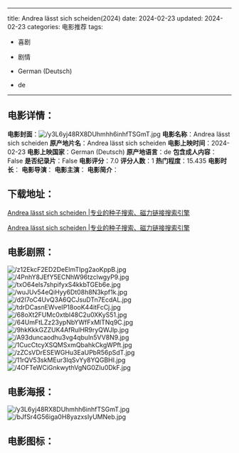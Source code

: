 
---
title: Andrea lässt sich scheiden(2024)
date: 2024-02-23
updated: 2024-02-23
categories: 电影推荐
tags:
- 喜剧
- 剧情

- German (Deutsch)
- de
---


> 

## **电影详情**：

**电影封面**：<img src="https://image.tmdb.org/t/p/w200/y3L6yj48RX8DUhmhh6inhfTSGmT.jpg" alt="/y3L6yj48RX8DUhmhh6inhfTSGmT.jpg" title="/y3L6yj48RX8DUhmhh6inhfTSGmT.jpg">
**电影名称**：Andrea lässt sich scheiden
**原产地片名**：Andrea lässt sich scheiden
**电影上映时间**：2024-02-23
**电影上映国家**：German (Deutsch)
**原产地语言**：de
**包含成人内容**：False
**是否纪录片**：False
**电影评分**：7.0
**评分人数**：1
**热门程度**：15.435
**电影时长**：
**电影导演**：
**电影主演**：
**电影简介**：

## **下载地址**：
[Andrea lässt sich scheiden |专业的种子搜索、磁力链接搜索引擎](https://movie.amd794.com:2083/?search=Andrea%20l%C3%A4sst%20sich%20scheiden&ordering=&mode=match_phrase&page_size=10&page=1)

[Andrea lässt sich scheiden |专业的种子搜索、磁力链接搜索引擎](https://movie.amd794.com:2083/?search=Andrea%20l%C3%A4sst%20sich%20scheiden&ordering=&mode=match_phrase&page_size=10&page=1)
 

## **电影剧照**：
<img src="https://image.tmdb.org/t/p/original/z12EkcF2ED2DeElmTIpg2aoKppB.jpg" alt="/z12EkcF2ED2DeElmTIpg2aoKppB.jpg" title="/z12EkcF2ED2DeElmTIpg2aoKppB.jpg"><img src="https://image.tmdb.org/t/p/original/4PnhY8JEfY5ECNhW96tzclwgyP9.jpg" alt="/4PnhY8JEfY5ECNhW96tzclwgyP9.jpg" title="/4PnhY8JEfY5ECNhW96tzclwgyP9.jpg"><img src="https://image.tmdb.org/t/p/original/txO64els7shpifyxS4kkbTGEb6e.jpg" alt="/txO64els7shpifyxS4kkbTGEb6e.jpg" title="/txO64els7shpifyxS4kkbTGEb6e.jpg"><img src="https://image.tmdb.org/t/p/original/wuJUv54eQiHyy6Dt08h8N3kpf1k.jpg" alt="/wuJUv54eQiHyy6Dt08h8N3kpf1k.jpg" title="/wuJUv54eQiHyy6Dt08h8N3kpf1k.jpg"><img src="https://image.tmdb.org/t/p/original/d2I7oC4UvQ3A6QCJsuDTn7EcdAL.jpg" alt="/d2I7oC4UvQ3A6QCJsuDTn7EcdAL.jpg" title="/d2I7oC4UvQ3A6QCJsuDTn7EcdAL.jpg"><img src="https://image.tmdb.org/t/p/original/tdrDCasnEWveIP18ooK44itFcCj.jpg" alt="/tdrDCasnEWveIP18ooK44itFcCj.jpg" title="/tdrDCasnEWveIP18ooK44itFcCj.jpg"><img src="https://image.tmdb.org/t/p/original/68oXt2FUMc0xtbl48C2u0XKyS51.jpg" alt="/68oXt2FUMc0xtbl48C2u0XKyS51.jpg" title="/68oXt2FUMc0xtbl48C2u0XKyS51.jpg"><img src="https://image.tmdb.org/t/p/original/64UmFtLZz23ypNbYWfFxMlTNq9C.jpg" alt="/64UmFtLZz23ypNbYWfFxMlTNq9C.jpg" title="/64UmFtLZz23ypNbYWfFxMlTNq9C.jpg"><img src="https://image.tmdb.org/t/p/original/9hkKkkGZZUK4AfRulHR9ryQWJlp.jpg" alt="/9hkKkkGZZUK4AfRulHR9ryQWJlp.jpg" title="/9hkKkkGZZUK4AfRulHR9ryQWJlp.jpg"><img src="https://image.tmdb.org/t/p/original/A93duncaodhu3vg4qbuln5VV8N9.jpg" alt="/A93duncaodhu3vg4qbuln5VV8N9.jpg" title="/A93duncaodhu3vg4qbuln5VV8N9.jpg"><img src="https://image.tmdb.org/t/p/original/1CucCtcyXSQMSxmQbahkCkgWPft.jpg" alt="/1CucCtcyXSQMSxmQbahkCkgWPft.jpg" title="/1CucCtcyXSQMSxmQbahkCkgWPft.jpg"><img src="https://image.tmdb.org/t/p/original/zZCsVDrESEWGHu3EaUPbR56pSdT.jpg" alt="/zZCsVDrESEWGHu3EaUPbR56pSdT.jpg" title="/zZCsVDrESEWGHu3EaUPbR56pSdT.jpg"><img src="https://image.tmdb.org/t/p/original/11rQV53skMEur3lqSvYy8YQGBHI.jpg" alt="/11rQV53skMEur3lqSvYy8YQGBHI.jpg" title="/11rQV53skMEur3lqSvYy8YQGBHI.jpg"><img src="https://image.tmdb.org/t/p/original/4OFTeWCiGnkwythVgNG0ZIu0DkF.jpg" alt="/4OFTeWCiGnkwythVgNG0ZIu0DkF.jpg" title="/4OFTeWCiGnkwythVgNG0ZIu0DkF.jpg">

## **电影海报**：
<img src="https://image.tmdb.org/t/p/original/y3L6yj48RX8DUhmhh6inhfTSGmT.jpg" alt="/y3L6yj48RX8DUhmhh6inhfTSGmT.jpg" title="/y3L6yj48RX8DUhmhh6inhfTSGmT.jpg"><img src="https://image.tmdb.org/t/p/original/bJfSr4G56iga0H8yazxsIyUMNeb.jpg" alt="/bJfSr4G56iga0H8yazxsIyUMNeb.jpg" title="/bJfSr4G56iga0H8yazxsIyUMNeb.jpg">

## **电影图标**：


